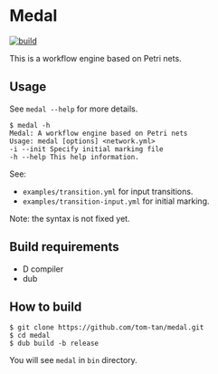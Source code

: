 # Medal
[![build](https://github.com/tom-tan/medal/workflows/CI/badge.svg?branch=master)](https://github.com/tom-tan/medal/actions)

This is a workflow engine based on Petri nets.

## Usage

See `medal --help` for more details.
```console
$ medal -h
Medal: A workflow engine based on Petri nets
Usage: medal [options] <network.yml>
-i --init Specify initial marking file
-h --help This help information.
```

See:
- `examples/transition.yml` for input transitions.
- `examples/transition-input.yml` for initial marking.

Note: the syntax is not fixed yet.



## Build requirements
- D compiler
- dub

## How to build

```console
$ git clone https://github.com/tom-tan/medal.git
$ cd medal
$ dub build -b release
```

You will see `medal` in `bin` directory.
